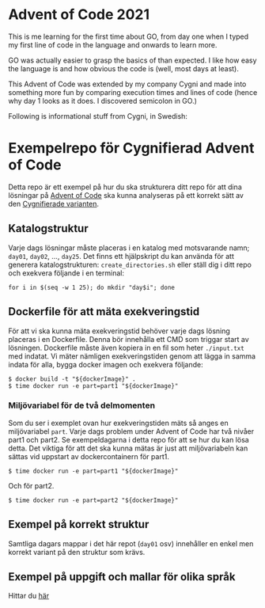 # Advent of Code 2021
This is me learning for the first time about GO, from day one when I typed my first line of code in the language and onwards to learn more.

GO was actually easier to grasp the basics of than expected. I like how easy the language is and how obvious the code is (well, most days at least).

This Advent of Code was extended by my company Cygni and made into something more fun by comparing execution times and lines of code (hence why day 1 looks as it does. I discovered semicolon in GO.)

Following is informational stuff from Cygni, in Swedish:  

# Exempelrepo för Cygnifierad Advent of Code
Detta repo är ett exempel på hur du ska strukturera ditt repo för att dina lösningar på [Advent of Code](https://adventofcode.com/) ska kunna analyseras på ett korrekt sätt av den [Cygnifierade varianten](https://cygni.github.io/aoc).

## Katalogstruktur
Varje dags lösningar måste placeras i en katalog med motsvarande namn; `day01`, `day02`, ..., `day25`. Det finns ett hjälpskript du kan använda för att generera katalogstrukturen: `create_directories.sh` eller ställ dig i ditt repo och exekvera följande i en terminal:

```for i in $(seq -w 1 25); do mkdir "day$i"; done```

## Dockerfile för att mäta exekveringstid
För att vi ska kunna mäta exekveringstid behöver varje dags lösning placeras i en Dockerfile. Denna bör innehålla ett CMD som triggar start av lösningen. Dockerfile måste även kopiera in en fil som heter `./input.txt` med indatat. Vi mäter nämligen exekveringstiden genom att lägga in samma indata för alla, bygga docker imagen och exekvera följande:

```
$ docker build -t "${dockerImage}" .
$ time docker run -e part=part1 "${dockerImage}"
```

### Miljövariabel för de två delmomenten
Som du ser i exemplet ovan hur exekveringstiden mäts så anges en miljövariabel `part`. Varje dags problem under Advent of Code har två nivåer part1 och part2. Se exempeldagarna i detta repo för att se hur du kan lösa detta. Det viktiga för att det ska kunna mätas är just att miljövariabeln kan sättas vid uppstart av dockercontainern för part1.

```
$ time docker run -e part=part1 "${dockerImage}"
```

Och för part2.
```
$ time docker run -e part=part2 "${dockerImage}"
```

## Exempel på korrekt struktur
Samtliga dagars mappar i det här repot (`day01` osv) innehåller en enkel men korrekt variant på den struktur som krävs.


## Exempel på uppgift och mallar för olika språk
Hittar du [här](./examples)
